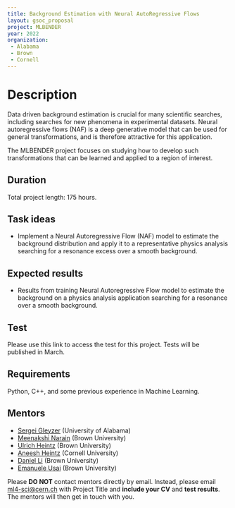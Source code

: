 ```yaml
---
title: Background Estimation with Neural AutoRegressive Flows
layout: gsoc_proposal
project: MLBENDER
year: 2022
organization:
 - Alabama
 - Brown
 - Cornell
---
```


# Description
Data driven background estimation is crucial for many scientific searches, including searches for new phenomena in experimental datasets. Neural autoregressive flows (NAF) is a deep generative model that can be used for general transformations, and is therefore attractive for this application.

The MLBENDER project focuses on studying how to develop such transformations that can be learned and applied to a region of interest. 

## Duration

Total project length: 175 hours.

## Task ideas
  * Implement a Neural Autoregressive Flow (NAF) model to estimate the background distribution and apply it to a representative physics analysis searching for a resonance excess over a smooth background. 
  
## Expected results
  * Results from training Neural Autoregressive Flow model to estimate the background on a physics analysis application searching for a resonance over a smooth background. 
 
## Test

Please use this link to access the test for this project. Tests will be published in March.
   
## Requirements 
Python, C++, and some previous experience in Machine Learning. 

## Mentors
  
  * [Sergei Gleyzer](mailto:ml4-sci@cern.ch) (University of Alabama)
  * [Meenakshi Narain](mailto:ml4-sci@cern.ch) (Brown University)
  * [Ulrich Heintz](mailto:ml4-sci@cern.ch) (Brown University)
  * [Aneesh Heintz](mailto:ml4-sci@cern.ch) (Cornell University)
  * [Daniel Li](mailto:ml4-sci@cern.ch) (Brown University)
  * [Emanuele Usai](mailto:ml4-sci@cern.ch) (Brown University)
  
Please **DO NOT** contact mentors directly by email. Instead, please email [ml4-sci@cern.ch](mailto:ml4-sci@cern.ch) with Project Title and **include your CV** and **test results**. The mentors will then get in touch with you.
